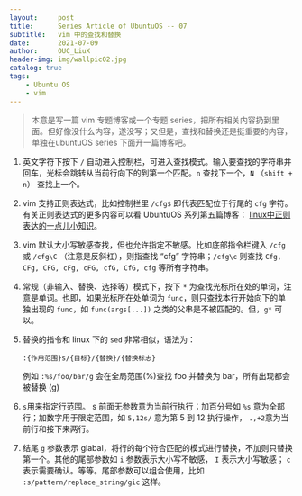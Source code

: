 ```yaml
---
layout:     post
title:      Series Article of UbuntuOS -- 07 
subtitle:   vim 中的查找和替换          
date:       2021-07-09
author:     OUC_LiuX
header-img: img/wallpic02.jpg
catalog: true
tags:
    - Ubuntu OS
    - vim
---
```


> 本意是写一篇 vim 专题博客或一个专题 series，把所有相关内容扔到里面。但好像没什么内容，遂没写；又但是，查找和替换还是挺重要的内容，单独在ubuntuOS series 下面开一篇博客吧。    

1. 英文字符下按下 `/` 自动进入控制栏，可进入查找模式。输入要查找的字符串并回车，光标会跳转从当前行向下的到第一个匹配。`n` 查找下一个，`N` （`shift + n`） 查找上一个。   
2. vim 支持正则表达式，比如控制栏里 `/cfg$` 即代表匹配位于行尾的 `cfg` 字符。有关正则表达式的更多内容可以看 UbuntuOS 系列第五篇博客： [linux中正则表达的一点儿小知识](https://www.ouc-liux.cn/2021/05/08/Series-Article-of-UbuntuOS-05/)。     
3. vim 默认大小写敏感查找，但也允许指定不敏感。比如底部指令栏键入 `/cfg` 或 `/cfg\C` （注意是反斜杠），则指查找 “cfg” 字符串；`/cfg\c` 则查找 `Cfg, CFg, CFG, cFg, cFG, cfG, CfG, cfg` 等所有字符串。      
4. 常规（非输入、替换、选择等）模式下，按下 `*` 为查找光标所在处的单词，注意是单词。也即，如果光标所在处单词为 `func`，则只查找本行开始向下的单独出现的 `func`，如 `func(args[...])` 之类的父串是不被匹配的。但，`g*` 可以。    
   

5. 替换的指令和 linux 下的 `sed` 非常相似，语法为：
   ```shell    
   :{作用范围}s/{目标}/{替换}/{替换标志}
   ```    
   例如 `:%s/foo/bar/g` 会在全局范围(%)查找 foo 并替换为 bar，所有出现都会被替换 (g)
6. `s`用来指定行范围。 s 前面无参数意为当前行执行；加百分号如 `%s` 意为全部行；加数字用于限定范围，如 `5,12s/` 意为第 5 到 12 执行操作， `.,+2`意为当前行和接下来两行。
7. 结尾 `g` 参数表示 glabal，将行的每个符合匹配的模式进行替换，不加则只替换第一个。其他的尾部参数如 `i` 参数表示大小写不敏感， `I` 表示大小写敏感； `c` 表示需要确认。等等。尾部参数可以组合使用，比如 `:s/pattern/replace_string/gic` 这样。